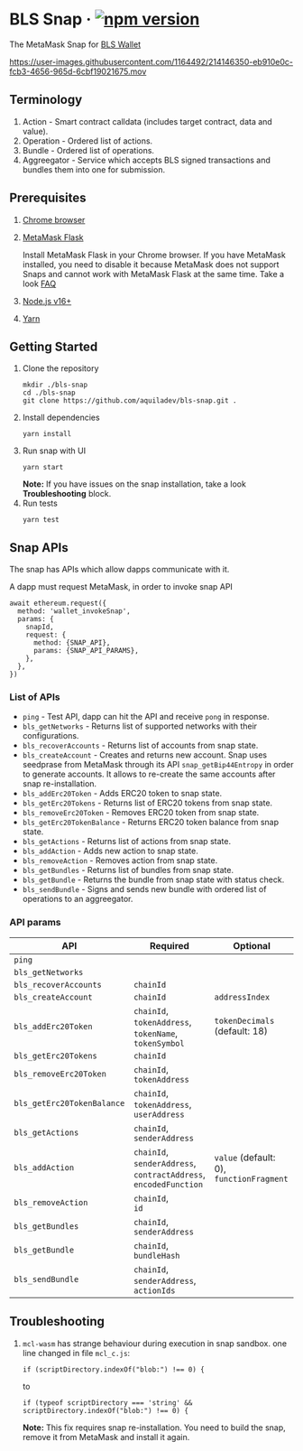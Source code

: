 # BLS Snap &middot; [![npm version](https://img.shields.io/npm/v/@aquiladev/bls-snap.svg?style=flat)](https://www.npmjs.com/package/@aquiladev/bls-snap)

The MetaMask Snap for [BLS Wallet](https://blswallet.org/)

https://user-images.githubusercontent.com/1164492/214146350-eb910e0c-fcb3-4656-965d-6cbf19021675.mov

## Terminology

1. Action - Smart contract calldata (includes target contract, data and value).
2. Operation - Ordered list of actions.
3. Bundle - Ordered list of operations.
4. Aggreegator - Service which accepts BLS signed transactions and bundles them into one for submission.

## Prerequisites

1. [Chrome browser](https://www.google.com/chrome/)
2. [MetaMask Flask](https://metamask.io/flask/)

   Install MetaMask Flask in your Chrome browser. If you have MetaMask installed, you need to disable it because MetaMask does not support Snaps and cannot work with MetaMask Flask at the same time. Take a look [FAQ](https://metamask.io/flask/#flask-fa-qs)

3. [Node.js v16+](https://nodejs.org/download/release/v16.13.2/)
4. [Yarn](https://yarnpkg.com/getting-started/install)

## Getting Started

1. Clone the repository
   ```
   mkdir ./bls-snap
   cd ./bls-snap
   git clone https://github.com/aquiladev/bls-snap.git .
   ```
2. Install dependencies
   ```
   yarn install
   ```
3. Run snap with UI
   ```
   yarn start
   ```
   **Note:** If you have issues on the snap installation, take a look **Troubleshooting** block.
4. Run tests
   ```
   yarn test
   ```

## Snap APIs

The snap has APIs which allow dapps communicate with it.

A dapp must request MetaMask, in order to invoke snap API

```
await ethereum.request({
  method: 'wallet_invokeSnap',
  params: {
    snapId,
    request: {
      method: {SNAP_API},
      params: {SNAP_API_PARAMS},
    },
  },
})
```

### List of APIs

- `ping` - Test API, dapp can hit the API and receive `pong` in response.
- `bls_getNetworks` - Returns list of supported networks with their configurations.
- `bls_recoverAccounts` - Returns list of accounts from snap state.
- `bls_createAccount` - Creates and returns new account. Snap uses seedprase from MetaMask through its API `snap_getBip44Entropy` in order to generate accounts. It allows to re-create the same accounts after snap re-installation.
- `bls_addErc20Token` - Adds ERC20 token to snap state.
- `bls_getErc20Tokens` - Returns list of ERC20 tokens from snap state.
- `bls_removeErc20Token` - Removes ERC20 token from snap state.
- `bls_getErc20TokenBalance` - Returns ERC20 token balance from snap state.
- `bls_getActions` - Returns list of actions from snap state.
- `bls_addAction` - Adds new action to snap state.
- `bls_removeAction` - Removes action from snap state.
- `bls_getBundles` - Returns list of bundles from snap state.
- `bls_getBundle` - Returns the bundle from snap state with status check.
- `bls_sendBundle` - Signs and sends new bundle with ordered list of operations to an aggreegator.

### API params

| API                        | Required                                                                           | Optional                                        |
| -------------------------- | ---------------------------------------------------------------------------------- | ----------------------------------------------- |
| `ping`                     |                                                                                    |
| `bls_getNetworks`          |                                                                                    |
| `bls_recoverAccounts`      | `chainId`                                                                          |
| `bls_createAccount`        | `chainId`                                                                          | `addressIndex`                                  |
| `bls_addErc20Token`        | `chainId`,<br /> `tokenAddress`,<br /> `tokenName`,<br /> `tokenSymbol`            | `tokenDecimals` (default: 18)                   |
| `bls_getErc20Tokens`       | `chainId`                                                                          |
| `bls_removeErc20Token`     | `chainId`,<br /> `tokenAddress`                                                    |
| `bls_getErc20TokenBalance` | `chainId`,<br /> `tokenAddress`,<br /> `userAddress`                               |
| `bls_getActions`           | `chainId`,<br /> `senderAddress`                                                   |
| `bls_addAction`            | `chainId`,<br /> `senderAddress`,<br /> `contractAddress`,<br /> `encodedFunction` | `value` (default: 0), <br /> `functionFragment` |
| `bls_removeAction`         | `chainId`,<br /> `id`                                                              |
| `bls_getBundles`           | `chainId`,<br /> `senderAddress`                                                   |
| `bls_getBundle`            | `chainId`,<br /> `bundleHash`                                                      |
| `bls_sendBundle`           | `chainId`,<br /> `senderAddress`, <br /> `actionIds`                               |

## Troubleshooting

1. `mcl-wasm` has strange behaviour during execution in snap sandbox.
   one line changed in file `mcl_c.js`:
   ```
   if (scriptDirectory.indexOf("blob:") !== 0) {
   ```
   to
   ```
   if (typeof scriptDirectory === 'string' && scriptDirectory.indexOf("blob:") !== 0) {
   ```
   **Note:** This fix requires snap re-installation. You need to build the snap, remove it from MetaMask and install it again.
